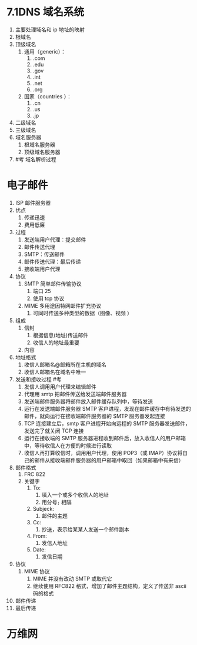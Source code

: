 # 7.1DNS 域名系统
1. 主要处理域名和 ip 地址的映射
2. 根域名
3. 顶级域名
	1. 通用（generic）：
		1. .com
		2. .edu
		3. .gov
		4. .int
		5. .net
		6. .org
	2. 国家（countries ）：
		1. .cn
		2. .us
		3. .jp
4. 二级域名
5. 三级域名
6. 域名服务器
	1. 根域名服务器
	2. 顶级域名服务器
7. #考 域名解析过程



# 电子邮件
1. ISP 邮件服务器
2. 优点
	1. 传递迅速
	2. 费用低廉
3. 过程
	1. 发送端用户代理：提交邮件
	2. 邮件传送代理
	3. SMTP：传送邮件
	4. 邮件传送代理：最后传递
	5. 接收端用户代理
4. 协议
	1. SMTP 简单邮件传输协议
		1. 端口 25
		2. 使用 tcp 协议
	2. MIME 多用途因特网邮件扩充协议
		1. 可同时传送多种类型的数据（图像、视频 ）
5. 组成
	1. 信封
		1. 根据信息(地址)传送邮件
		2. 收信人的地址最重要
	2. 内容
6. 地址格式
	1. 收信人邮箱名@邮箱所在主机的域名
	2. 收信人邮箱名在域名中唯一
7. 发送和接收过程 #考
	1. 发信人调用用户代理来编辑邮件
	2. 代理用 smtp 把邮件传送给发送端邮件服务器
	3. 发送端邮件服务器将邮件放入邮件缓存队列中，等待发送
	4. 运行在发送端邮件服务器 SMTP 客户进程，发现在邮件缓存中有待发送的邮件，就向运行在接收端邮件服务器的 SMTP 服务器发起连接
	5. TCP 连接建立后，smtp 客户进程开始向远程的 SMTP 服务器发送邮件，发送完了就关闭 TCP 连接
	6. 运行在接收端的 SMTP 服务器进程收到邮件后，放入收信人的用户邮箱中，等待收信人在方便的时候进行读取
	7. 收信人再打算收信时，调用用户代理，使用 POP3（或 IMAP）协议将自己的邮件从接收端邮件服务器的用户邮箱中取回（如果邮箱中有来信）
8. 邮件格式
	1. FRC 822
	2. 关键字
		1. To: 
			1. 填入一个或多个收信人的地址
			2. 用分号`;` 相隔
		2. Subjeck:
			1. 邮件的主题
		3. Cc:
			1. 抄送，表示给某某人发送一个邮件副本
		4. From: 
			1. 发信人地址
		5. Date:
			1. 发信日期
9. 协议
	1. MIME 协议
		1. MIME 并没有改动 SMTP 或取代它
		2. 继续使用 RFC822 格式，增加了邮件主题结构，定义了传送非 ascii 码的格式
10. 邮件传递
11. 最后传递


# 万维网
